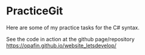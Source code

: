 # PracticeGit

Here are some of my practice tasks for the C# syntax.

See the code in action at the github page/repository https://opafin.github.io/website_letsdevelop/

